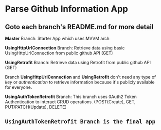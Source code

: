 # Parse Github Information App
## Goto each branch's README.md for more detail

**Master** Branch: Starter App which uses MVVM arch

**UsingHttpUrlConnection** Branch: Retrieve data using basic UsingHttpUrlConnection from public github API (GET)

**UsingRetrofit** Branch: Retrieve data using Retrofit from public github API (GET)

Branch **UsingHttpUrlConnection** and **UsingRetrofit** don't need any type of *key* or *authentication* to retrieve information because it's publicly available for everyone.

**UsingAuthTokenRetrofit** Branch: This branch uses 0Auth2 Token Authentication to interact CRUD operations. (POST(Create), GET, PUT/PATCH(Update), DELETE)

## `UsingAuthTokenRetrofit Branch is the final app`
